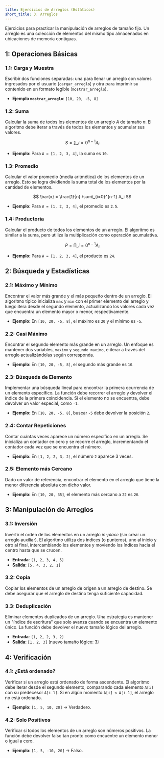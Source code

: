 ```yaml
---
title: Ejercicios de Arreglos (Estáticos)
short_title: 3. Arreglos
---
```


Ejercicios para practicar la manipulación de arreglos de tamaño fijo. Un arreglo
es una colección de elementos del mismo tipo almacenados en ubicaciones de
memoria contiguas.

## 1: Operaciones Básicas

### 1.1: Carga y Muestra

Escribir dos funciones separadas: una para llenar un arreglo con valores
ingresados por el usuario (`cargar_arreglo`) y otra para imprimir su contenido
en un formato legible (`mostrar_arreglo`).

- **Ejemplo `mostrar_arreglo`**: `[10, 20, -5, 8]`

### 1.2: Suma

Calcular la suma de todos los elementos de un arreglo $A$ de tamaño $n$. El
algoritmo debe iterar a través de todos los elementos y acumular sus valores.

$$ S = \sum\_{i=0}^{n-1} A_i $$

- **Ejemplo**: Para `A = [1, 2, 3, 4]`, la suma es `10`.

### 1.3: Promedio

Calcular el valor promedio (media aritmética) de los elementos de un arreglo.
Esto se logra dividiendo la suma total de los elementos por la cantidad de
elementos.

$$ \bar{x} = \frac{1}{n} \sum\_{i=0}^{n-1} A_i $$

- **Ejemplo**: Para `A = [1, 2, 3, 4]`, el promedio es `2.5`.

### 1.4: Productoria

Calcular el producto de todos los elementos de un arreglo. El algoritmo es
similar a la suma, pero utiliza la multiplicación como operación acumulativa.

$$ P = \prod\_{i=0}^{n-1} A_i $$

- **Ejemplo**: Para `A = [1, 2, 3, 4]`, el producto es `24`.

## 2: Búsqueda y Estadísticas

### 2.1: Máximo y Mínimo

Encontrar el valor más grande y el más pequeño dentro de un arreglo. El
algoritmo típico inicializa `max` y `min` con el primer elemento del arreglo y
luego itera desde el segundo elemento, actualizando los valores cada vez que
encuentra un elemento mayor o menor, respectivamente.

- **Ejemplo**: En `[10, 20, -5, 8]`, el máximo es `20` y el mínimo es `-5`.

### 2.2: Casi Máximo

Encontrar el segundo elemento más grande en un arreglo. Un enfoque es mantener
dos variables, `maximo` y `segundo_maximo`, e iterar a través del arreglo
actualizándolas según corresponda.

- **Ejemplo**: En `[10, 20, -5, 8]`, el segundo más grande es `10`.

### 2.3: Búsqueda de Elemento

Implementar una búsqueda lineal para encontrar la primera ocurrencia de un
elemento específico. La función debe recorrer el arreglo y devolver el índice de
la primera coincidencia. Si el elemento no se encuentra, debe devolver un valor
especial, como `-1`.

- **Ejemplo**: En `[10, 20, -5, 8]`, buscar `-5` debe devolver la posición `2`.

### 2.4: Contar Repeticiones

Contar cuántas veces aparece un número específico en un arreglo. Se inicializa
un contador en cero y se recorre el arreglo, incrementando el contador cada vez
que se encuentra el número.

- **Ejemplo**: En `[1, 2, 2, 3, 2]`, el número `2` aparece 3 veces.

### 2.5: Elemento más Cercano

Dado un valor de referencia, encontrar el elemento en el arreglo que tiene la
menor diferencia absoluta con dicho valor.

- **Ejemplo**: En `[10, 20, 35]`, el elemento más cercano a `22` es `20`.

## 3: Manipulación de Arreglos

### 3.1: Inversión

Invertir el orden de los elementos en un arreglo _in-place_ (sin crear un
arreglo auxiliar). El algoritmo utiliza dos índices (o punteros), uno al inicio
y otro al final, intercambiando los elementos y moviendo los índices hacia el
centro hasta que se crucen.

- **Entrada**: `[1, 2, 3, 4, 5]`
- **Salida**: `[5, 4, 3, 2, 1]`

### 3.2: Copia

Copiar los elementos de un arreglo de origen a un arreglo de destino. Se debe
asegurar que el arreglo de destino tenga suficiente capacidad.

### 3.3: Deduplicación

Eliminar elementos duplicados de un arreglo. Una estrategia es mantener un
"índice de escritura" que solo avanza cuando se encuentra un elemento único. La
función debe devolver el nuevo tamaño lógico del arreglo.

- **Entrada**: `[1, 2, 2, 3, 2]`
- **Salida**: `[1, 2, 3]` (nuevo tamaño lógico: 3)

## 4: Verificación

### 4.1: ¿Está ordenado?

Verificar si un arreglo está ordenado de forma ascendente. El algoritmo debe
iterar desde el segundo elemento, comparando cada elemento `A[i]` con su
predecesor `A[i-1]`. Si en algún momento `A[i] < A[i-1]`, el arreglo no está
ordenado.

- **Ejemplo**: `[1, 5, 10, 20]` -> Verdadero.

### 4.2: Solo Positivos

Verificar si todos los elementos de un arreglo son números positivos. La función
debe devolver falso tan pronto como encuentre un elemento menor o igual a cero.

- **Ejemplo**: `[1, 5, -10, 20]` -> Falso.
